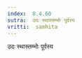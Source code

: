 ```yaml
---
index:  8.4.60
sutra:  उदः स्थास्तम्भोः पूर्वस्य
vritti:  samhita 
---
```


उदः स्थास्तम्भोः पूर्वस्य

